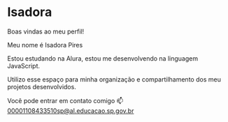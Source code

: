 # Isadora
Boas vindas ao meu perfil!

Meu nome é Isadora Pires

Estou estudando na Alura,
estou me desenvolvendo na linguagem JavaScript.

Utilizo esse espaço para minha organização e compartilhamento dos meu projetos desenvolvidos.

Você pode entrar em contato comigo 📫
00001108433510sp@al.educacao.sp.gov.br

